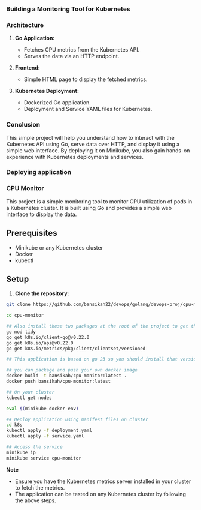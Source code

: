 ### Building a Monitoring Tool for Kubernetes

### Architecture

1. **Go Application:**
   - Fetches CPU metrics from the Kubernetes API.
   - Serves the data via an HTTP endpoint.

2. **Frontend:**
   - Simple HTML page to display the fetched metrics.

3. **Kubernetes Deployment:**
   - Dockerized Go application.
   - Deployment and Service YAML files for Kubernetes.

### Conclusion

This simple project will help you understand how to interact with the Kubernetes API using Go, serve data over HTTP, and display it using a simple web interface. By deploying it on Minikube, you also gain hands-on experience with Kubernetes deployments and services.


### Deploying application
### CPU Monitor

This project is a simple monitoring tool to monitor CPU utilization of pods in a Kubernetes cluster. It is built using Go and provides a simple web interface to display the data.

## Prerequisites

- Minikube or any Kubernetes cluster
- Docker
- kubectl

## Setup

1. **Clone the repository:**
```sh
git clone https://github.com/bansikah22/devops/golang/devops-proj/cpu-monitor.git

cd cpu-monitor

## Also install these two packages at the root of the project to get the cpu utilization data
go mod tidy
go get k8s.io/client-go@v0.22.0
go get k8s.io/api@v0.22.0
go get k8s.io/metrics/pkg/client/clientset/versioned

## This application is based on go 23 so you should install that version to avoid conflicts

## you can package and push your own docker image
docker build -t bansikah/cpu-monitor:latest .
docker push bansikah/cpu-monitor:latest

## On your cluster
kubectl get nodes

eval $(minikube docker-env)

## Deploy application using manifest files on cluster
cd k8s 
kubectl apply -f deployment.yaml
kubectl apply -f service.yaml

## Access the service
minikube ip
minikube service cpu-monitor
```
**Note**
- Ensure you have the Kubernetes metrics server installed in your cluster to fetch the metrics.
- The application can be tested on any Kubernetes cluster by following the above steps.
